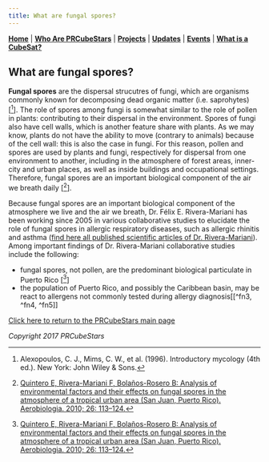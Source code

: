 ```yaml
---
title: What are fungal spores?
---  
```



[**Home**](https://friveramariani.github.io/PRCubeStars/) | [**Who Are PRCubeStars**](https://friveramariani.github.io/PRCubeStars/about) | [**Projects**](https://friveramariani.github.io/PRCubeStars/projects) | [**Updates**](https://friveramariani.github.io/PRCubeStars/updates) | [**Events**](https://friveramariani.github.io/PRCubeStars/images) | [**What is a CubeSat?**](https://friveramariani.github.io/PRCubeStars/cubesat) 

## What are fungal spores?

**Fungal spores** are the dispersal strucutres of fungi, which are organisms commonly known for decomposing dead organic matter (i.e. saprohytes) [[^fn1]]. The role of spores among fungi is somewhat similar to the role of pollen in plants: contributing to their dispersal in the environment. Spores of fungi also have cell walls, which is another feature share with plants. As we may know, plants do not have the ability to move (contrary to animals) because of the cell wall: this is also the case in fungi. For this reason, pollen and spores are used by plants and fungi, respectively for dispersal from one environment to another, including in the atmosphere of forest areas, inner-city and urban places, as well as inside buildings and occupational settings. Therefore, fungal spores are an important biological component of the air we breath daily [[^fn2]]. 

Because fungal spores are an important biological component of the atmosphere we live and the air we breath, Dr. Félix E. Rivera-Mariani has been working since 2005 in various collaborative studies to elucidate the role of fungal spores in allergic respiratory diseases, such as allergic rhinitis and asthma ([find here all published scientific articles of Dr. Rivera-Mariani](https://www.researchgate.net/profile/Felix_Rivera-Mariani/publications?sorting=newest&page=2)). Among important findings of Dr. Rivera-Mariani collaborative studies include the following:

 - fungal spores, not pollen, are the predominant biological particulate in Puerto Rico [[^fn2]] 
 - the population of Puerto Rico, and possibly the Caribbean basin, may be react to allergens not commonly tested during allergy diagnosis[[^fn3, ^fn4, ^fn5]]


[^fn1]: Alexopoulos, C. J., Mims, C. W., et al. (1996). Introductory mycology (4th ed.). New York: John Wiley & Sons.

[^fn2]: [Quintero E, Rivera-Mariani F, Bolaños-Rosero B: Analysis of environmental factors and their effects on fungal spores in the atmosphere of a tropical urban area (San Juan, Puerto Rico). Aerobiologia. 2010; 26: 113–124.](https://www.researchgate.net/publication/226034160_Analysis_of_environmental_factors_and_their_effects_on_fungal_spores_in_the_atmosphere_of_a_tropical_urban_area_San_Juan_Puerto_Rico)

[^fn3]: [Rivera-Mariani FE, Bolaños-Rosero B: Allergenicity of airborne basidiospores and ascospores: need for further studies . Aerobiologia. 2012; 28: 83–97.](https://www.researchgate.net/publication/255823215_Allergenicity_of_airborne_basidiospores_and_ascospores_Need_for_further_studies)

[^fn4]: [Rivera-Mariani FE, Nazario-Jimenez S, Lopez-Malpica F, Bolaños-Rosero B: Sensitization to airborne ascospores, basidiospores, and fungal fragments in allergic rhinitis and asthmatic subjects in San Juan, Puerto Rico. Int Arch Allergy Immunol. 2011; 155: 322–334.](https://www.researchgate.net/publication/49967063_Sensitization_to_Airborne_Ascospores_Basidiospores_and_Fungal_Fragments_in_Allergic_Rhinitis_and_Asthmatic_Subjects_in_San_Juan_Puerto_Rico)

[^fn5]: [Rivera-Mariani FE, Nazario-Jimenez S, Lopez-Malpica F, Bolaños-Rosero B: Skin test reactivity of allergic subjects to basidiomycetes’ crude extracts in a tropical environment. Med Mycol 2011; 49: 887–891.](https://www.researchgate.net/publication/51064399_Skin_test_reactivity_of_allergic_subjects_to_basidiomycetes%27_crude_extracts_in_a_tropical_environment)

<script>
  (function(i,s,o,g,r,a,m){i['GoogleAnalyticsObject']=r;i[r]=i[r]||function(){
  (i[r].q=i[r].q||[]).push(arguments)},i[r].l=1*new Date();a=s.createElement(o),
  m=s.getElementsByTagName(o)[0];a.async=1;a.src=g;m.parentNode.insertBefore(a,m)
  })(window,document,'script','https://www.google-analytics.com/analytics.js','ga');

  ga('create', 'UA-103557590-2', 'auto');
  ga('send', 'pageview');

</script>

[Click here to return to the PRCubeStars main page](https://friveramariani.github.io/PRCubeStars/)

*Copyright 2017 PRCubeStars*

